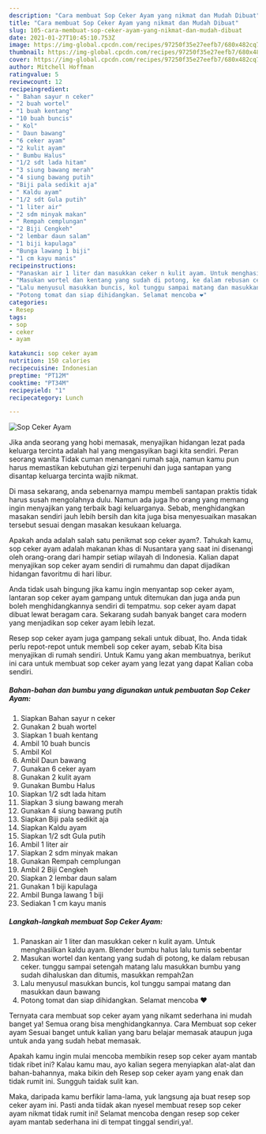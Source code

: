 ```yaml
---
description: "Cara membuat Sop Ceker Ayam yang nikmat dan Mudah Dibuat"
title: "Cara membuat Sop Ceker Ayam yang nikmat dan Mudah Dibuat"
slug: 105-cara-membuat-sop-ceker-ayam-yang-nikmat-dan-mudah-dibuat
date: 2021-01-27T10:45:10.753Z
image: https://img-global.cpcdn.com/recipes/97250f35e27eefb7/680x482cq70/sop-ceker-ayam-foto-resep-utama.jpg
thumbnail: https://img-global.cpcdn.com/recipes/97250f35e27eefb7/680x482cq70/sop-ceker-ayam-foto-resep-utama.jpg
cover: https://img-global.cpcdn.com/recipes/97250f35e27eefb7/680x482cq70/sop-ceker-ayam-foto-resep-utama.jpg
author: Mitchell Hoffman
ratingvalue: 5
reviewcount: 12
recipeingredient:
- " Bahan sayur n ceker"
- "2 buah wortel"
- "1 buah kentang"
- "10 buah buncis"
- " Kol"
- " Daun bawang"
- "6 ceker ayam"
- "2 kulit ayam"
- " Bumbu Halus"
- "1/2 sdt lada hitam"
- "3 siung bawang merah"
- "4 siung bawang putih"
- "Biji pala sedikit aja"
- " Kaldu ayam"
- "1/2 sdt Gula putih"
- "1 liter air"
- "2 sdm minyak makan"
- " Rempah cemplungan"
- "2 Biji Cengkeh"
- "2 lembar daun salam"
- "1 biji kapulaga"
- "Bunga lawang 1 biji"
- "1 cm kayu manis"
recipeinstructions:
- "Panaskan air 1 liter dan masukkan ceker n kulit ayam. Untuk menghasilkan kaldu ayam. Blender bumbu halus lalu tumis sebentar"
- "Masukan wortel dan kentang yang sudah di potong, ke dalam rebusan ceker. tunggu sampai setengah matang lalu masukkan bumbu yang sudah dihaluskan dan ditumis, masukkan rempah2an"
- "Lalu menyusul masukkan buncis, kol tunggu sampai matang dan masukkan daun bawang"
- "Potong tomat dan siap dihidangkan. Selamat mencoba ❤"
categories:
- Resep
tags:
- sop
- ceker
- ayam

katakunci: sop ceker ayam 
nutrition: 150 calories
recipecuisine: Indonesian
preptime: "PT12M"
cooktime: "PT34M"
recipeyield: "1"
recipecategory: Lunch

---
```



![Sop Ceker Ayam](https://img-global.cpcdn.com/recipes/97250f35e27eefb7/680x482cq70/sop-ceker-ayam-foto-resep-utama.jpg)

Jika anda seorang yang hobi memasak, menyajikan hidangan lezat pada keluarga tercinta adalah hal yang mengasyikan bagi kita sendiri. Peran seorang  wanita Tidak cuman menangani rumah saja, namun kamu pun harus memastikan kebutuhan gizi terpenuhi dan juga santapan yang disantap keluarga tercinta wajib nikmat.

Di masa  sekarang, anda sebenarnya mampu membeli santapan praktis tidak harus susah mengolahnya dulu. Namun ada juga lho orang yang memang ingin menyajikan yang terbaik bagi keluarganya. Sebab, menghidangkan masakan sendiri jauh lebih bersih dan kita juga bisa menyesuaikan masakan tersebut sesuai dengan masakan kesukaan keluarga. 



Apakah anda adalah salah satu penikmat sop ceker ayam?. Tahukah kamu, sop ceker ayam adalah makanan khas di Nusantara yang saat ini disenangi oleh orang-orang dari hampir setiap wilayah di Indonesia. Kalian dapat menyajikan sop ceker ayam sendiri di rumahmu dan dapat dijadikan hidangan favoritmu di hari libur.

Anda tidak usah bingung jika kamu ingin menyantap sop ceker ayam, lantaran sop ceker ayam gampang untuk ditemukan dan juga anda pun boleh menghidangkannya sendiri di tempatmu. sop ceker ayam dapat dibuat lewat beragam cara. Sekarang sudah banyak banget cara modern yang menjadikan sop ceker ayam lebih lezat.

Resep sop ceker ayam juga gampang sekali untuk dibuat, lho. Anda tidak perlu repot-repot untuk membeli sop ceker ayam, sebab Kita bisa menyajikan di rumah sendiri. Untuk Kamu yang akan membuatnya, berikut ini cara untuk membuat sop ceker ayam yang lezat yang dapat Kalian coba sendiri.

<!--inarticleads1-->

##### Bahan-bahan dan bumbu yang digunakan untuk pembuatan Sop Ceker Ayam:

1. Siapkan  Bahan sayur n ceker
1. Gunakan 2 buah wortel
1. Siapkan 1 buah kentang
1. Ambil 10 buah buncis
1. Ambil  Kol
1. Ambil  Daun bawang
1. Gunakan 6 ceker ayam
1. Gunakan 2 kulit ayam
1. Gunakan  Bumbu Halus
1. Siapkan 1/2 sdt lada hitam
1. Siapkan 3 siung bawang merah
1. Gunakan 4 siung bawang putih
1. Siapkan Biji pala sedikit aja
1. Siapkan  Kaldu ayam
1. Siapkan 1/2 sdt Gula putih
1. Ambil 1 liter air
1. Siapkan 2 sdm minyak makan
1. Gunakan  Rempah cemplungan
1. Ambil 2 Biji Cengkeh
1. Siapkan 2 lembar daun salam
1. Gunakan 1 biji kapulaga
1. Ambil Bunga lawang 1 biji
1. Sediakan 1 cm kayu manis




<!--inarticleads2-->

##### Langkah-langkah membuat Sop Ceker Ayam:

1. Panaskan air 1 liter dan masukkan ceker n kulit ayam. Untuk menghasilkan kaldu ayam. Blender bumbu halus lalu tumis sebentar
1. Masukan wortel dan kentang yang sudah di potong, ke dalam rebusan ceker. tunggu sampai setengah matang lalu masukkan bumbu yang sudah dihaluskan dan ditumis, masukkan rempah2an
1. Lalu menyusul masukkan buncis, kol tunggu sampai matang dan masukkan daun bawang
1. Potong tomat dan siap dihidangkan. Selamat mencoba ❤




Ternyata cara membuat sop ceker ayam yang nikamt sederhana ini mudah banget ya! Semua orang bisa menghidangkannya. Cara Membuat sop ceker ayam Sesuai banget untuk kalian yang baru belajar memasak ataupun juga untuk anda yang sudah hebat memasak.

Apakah kamu ingin mulai mencoba membikin resep sop ceker ayam mantab tidak ribet ini? Kalau kamu mau, ayo kalian segera menyiapkan alat-alat dan bahan-bahannya, maka bikin deh Resep sop ceker ayam yang enak dan tidak rumit ini. Sungguh taidak sulit kan. 

Maka, daripada kamu berfikir lama-lama, yuk langsung aja buat resep sop ceker ayam ini. Pasti anda tiidak akan nyesel membuat resep sop ceker ayam nikmat tidak rumit ini! Selamat mencoba dengan resep sop ceker ayam mantab sederhana ini di tempat tinggal sendiri,ya!.

